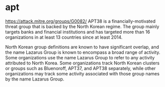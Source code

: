 # apt
https://attack.mitre.org/groups/G0082/
APT38 is a financially-motivated threat group that is backed by the North Korean regime. The group mainly targets banks and financial institutions and has targeted more than 16 organizations in at least 13 countries since at least 2014.

North Korean group definitions are known to have significant overlap, and the name Lazarus Group is known to encompass a broad range of activity. Some organizations use the name Lazarus Group to refer to any activity attributed to North Korea. Some organizations track North Korean clusters or groups such as Bluenoroff, APT37, and APT38 separately, while other organizations may track some activity associated with those group names by the name Lazarus Group.

